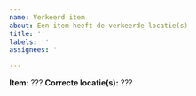 ```yaml
---
name: Verkeerd item
about: Een item heeft de verkeerde locatie(s)
title: ''
labels: ''
assignees: ''

---
```


**Item:** ???
**Correcte locatie(s):** ???
